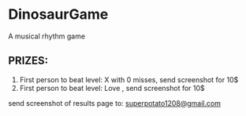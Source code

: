 # DinosaurGame
A musical rhythm game 

## PRIZES:
  1) First person to beat level: X with 0 misses, send screenshot for 10$
  2) First person to beat level: Love , send screenshot for 10$

send screenshot of results page to: superpotato1208@gmail.com
